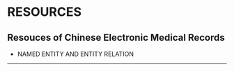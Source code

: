 # RESOURCES

## Resouces of Chinese Electronic Medical Records ##

- NAMED ENTITY AND ENTITY RELATION

---
